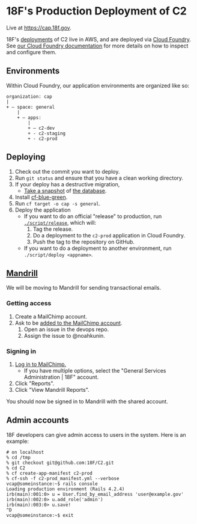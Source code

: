 # 18F's Production Deployment of C2

Live at https://cap.18f.gov.

18F's [deployments](http://12factor.net/codebase) of C2 live in AWS, and are deployed via [Cloud Foundry](http://www.cloudfoundry.org). See [our Cloud Foundry documentation](https://docs.18f.gov) for more details on how to inspect and configure them.

## Environments

Within Cloud Foundry, our application environments are organized like so:

```
organization: cap
|
+ – space: general
    |
    + – apps:
        |
        + – c2-dev
        + - c2-staging
        + - c2-prod
```

## Deploying

1. Check out the commit you want to deploy.
1. Run `git status` and ensure that you have a clean working directory.
1. If your deploy has a destructive migration,
    * [Take a snapshot](http://docs.aws.amazon.com/AmazonRDS/latest/UserGuide/USER_CreateSnapshot.html) of [the database](https://console.aws.amazon.com/rds/home?region=us-east-1#dbinstances:).
1. Install [cf-blue-green](https://github.com/18F/cf-blue-green).
1. Run `cf target -o cap -s general`.
1. Deploy the application
    * If you want to do an official "release" to production, run [`./script/release`](../script/release), which will:
        1. Tag the release.
        1. Do a deployment to the `c2-prod` application in Cloud Foundry.
        1. Push the tag to the repository on GitHub.
    * If you want to do a deployment to another environment, run `./script/deploy <appname>`.

## [Mandrill](https://mandrillapp.com)

We will be moving to Mandrill for sending transactional emails.

### Getting access

1. Create a MailChimp account.
1. Ask to be [added to the MailChimp account](http://kb.mailchimp.com/accounts/multi-user/manage-user-levels-in-your-account).
    1. Open an issue in the devops repo.
    1. Assign the issue to @noahkunin.

### Signing in

1. [Log in to MailChimp.](https://login.mailchimp.com)
    * If you have multiple options, select the "General Services Administration | 18F" account.
1. Click "Reports".
1. Click "View Mandrill Reports".

You should now be signed in to Mandrill with the shared account.

## Admin accounts

18F developers can give admin access to users in the system. Here is an example:

```
# on localhost
% cd /tmp
% git checkout git@github.com:18F/C2.git
% cd C2
% cf create-app-manifest c2-prod
% cf-ssh -f c2-prod_manifest.yml --verbose
vcap@someinstance:~$ rails console
Loading production environment (Rails 4.2.4)
irb(main):001:0> u = User.find_by_email_address 'user@example.gov'
irb(main):002:0> u.add_role('admin')
irb(main):003:0> u.save!
^D
vcap@someinstance:~$ exit
```
